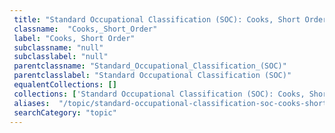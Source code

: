 ```yaml
--- 
 title: "Standard Occupational Classification (SOC): Cooks, Short Order" 
 classname:  "Cooks,_Short_Order" 
 label: "Cooks, Short Order" 
 subclassname: "null" 
 subclasslabel: "null" 
 parentclassname: "Standard_Occupational_Classification_(SOC)" 
 parentclasslabel: "Standard Occupational Classification (SOC)" 
 equalentCollections: [] 
 collections: ['Standard Occupational Classification (SOC): Cooks, Short Order']
 aliases:  "/topic/standard-occupational-classification-soc-cooks-short-order"  
 searchCategory: "topic" 
---
```


